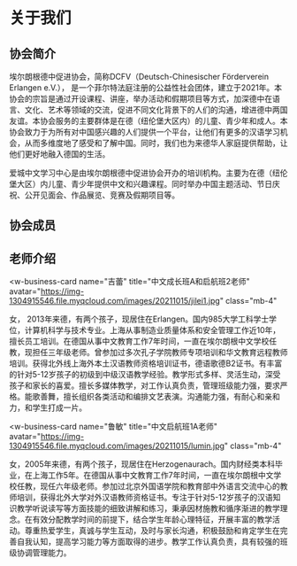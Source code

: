 # 关于我们

## 协会简介

埃尔朗根德中促进协会，简称DCFV（Deutsch-Chinesischer Förderverein Erlangen e.V.）， 是一个菲尔特法庭注册的公益性社会团体，建立于2021年。本协会的宗旨是通过开设课程、讲座，举办活动和假期项目等方式，加深德中在语言、文化、艺术等领域的交流，促进不同文化背景下的人们的沟通，增进德中两国友谊。本协会服务的主要群体是在德（纽伦堡大区内）的儿童、青少年和成人。本协会致力于为所有对中国感兴趣的人们提供一个平台，让他们有更多的汉语学习机会，从而多维度地了感受和了解中国。同时，我们也为来德华人家庭提供帮助，让他们更好地融入德国的生活。

爱城中文学习中心是由埃尔朗根德中促进协会开办的培训机构。主要为在德（纽伦堡大区）内儿童、青少年提供中文和兴趣课程。同时举办中国主题活动、节日庆祝、公开见面会、作品展览、竞赛及假期项目等。

## 协会成员

<section class="v-imgresponse-2 mb-4">
  <w-business-card
    name="吉蕾"
    title="协会会长"
    avatar="https://img-1304915546.file.myqcloud.com/images/20211015/jilei.jpg"
  ></w-business-card>
  <w-business-card
    name="郭毅"
    title="协会副会长"
    avatar="https://img-1304915546.file.myqcloud.com/images/20211015/guoyi.jpg"
  ></w-business-card>
  <w-business-card
    name="林爱玉"
    title="对外联络及成人活动负责人"
    avatar="https://img-1304915546.file.myqcloud.com/images/20211015/linaiyu.jpg"
  ></w-business-card>
  <w-business-card
    style="visibility: hidden;"
  ></w-business-card>
</section>

## 老师介绍

<w-business-card
  name="吉蕾"
  title="中文成长班A和启航班2老师"
  avatar="https://img-1304915546.file.myqcloud.com/images/20211015/jilei1.jpg"
  class="mb-4"
>
  <div>
    <p>女， 2013年来德，有两个孩子，现居住在Erlangen。国内985大学工科学士学位，计算机科学与技术专业。上海从事制造业质量体系和安全管理工作近10年，擅长员工培训。在德国从事中文教育工作7年时间，一直在埃尔朗根中文学校任教，现担任三年级老师。曾参加过多次孔子学院教师专项培训和华文教育远程教师培训。获得北外线上海外本土汉语教师资格培训证书，德语歌德B2证书。有丰富的针对5-12岁孩子的初级到中级汉语教学经验。教学形式多样、灵活生动，深受孩子和家长的喜爱。擅长多媒体教学，对工作认真负责，管理班级能力强，要求严格。能歌善舞，擅长组织各类活动和编排文艺表演。沟通能力强，有耐心和亲和力，和学生打成一片。</p>
  </div>
</w-business-card>

<w-business-card
  name="鲁敏"
  title="中文启航班1A老师"
  avatar="https://img-1304915546.file.myqcloud.com/images/20211015/lumin.jpg"
  class="mb-4"
>
  <div>
    <p>女，2005年来德，有两个孩子，现居住在Herzogenaurach。国内财经类本科毕业，在上海工作5年。在德国从事中文教育工作7年时间，一直在埃尔朗根中文学校任教，现任六年级老师。参加过北京外国语学院和教育部中外语言交流中心的教师培训，获得北外大学对外汉语教师资格证书。专注于针对5-12岁孩子的汉语知识教学听说读写等方面技能的细致讲解和练习，秉承因材施教和循序渐进的教学理念。在有效分配教学时间的前提下，结合学生年龄心理特征，开展丰富的教学活动。尊重热爱学生，真诚与学生互动，及时与家长沟通，积极鼓励和肯定学生在完善自我认知，提高学习能力等方面取得的进步。教学工作认真负责，具有较强的班级协调管理能力。</p>
  </div>
</w-business-card>
